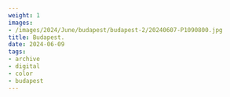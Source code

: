 ```yaml
---
weight: 1
images:
- /images/2024/June/budapest/budapest-2/20240607-P1090800.jpg
title: Budapest.
date: 2024-06-09
tags:
- archive
- digital
- color
- budapest
---
```


